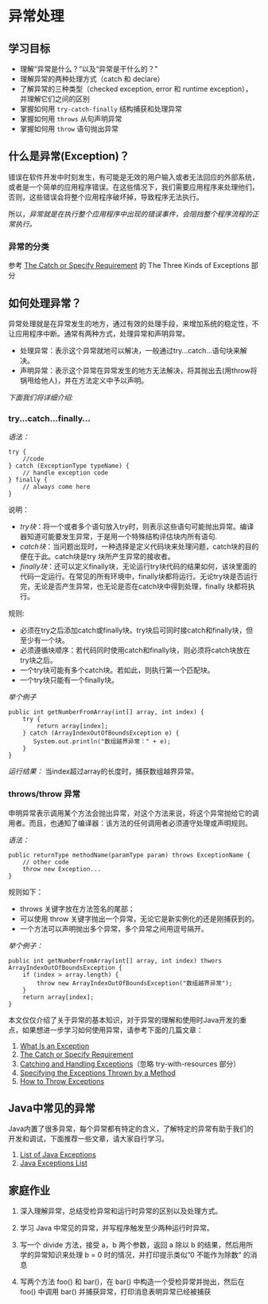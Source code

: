 # 异常处理

## 学习目标
- 理解“异常是什么？”以及“异常是干什么的？”
- 理解异常的两种处理方式（catch 和 declare）
- 了解异常的三种类型（checked exception, error 和 runtime exception），并理解它们之间的区别
- 掌握如何用 `try-catch-finally` 结构捕获和处理异常
- 掌握如何用 `throws` 从句声明异常
- 掌握如何用 `throw` 语句抛出异常

## 什么是异常(Exception)？

错误在软件开发中时刻发生，有可能是无效的用户输入或者无法回应的外部系统，或者是一个简单的应用程序错误。在这些情况下，我们需要应用程序来处理他们，否则，这些错误会将整个应用程序破坏掉，导致程序无法执行。

所以，*异常就是在执行整个应用程序中出现的错误事件，会阻挡整个程序流程的正常执行。*

### 异常的分类

参考 [The Catch or Specify Requirement](https://docs.oracle.com/javase/tutorial/essential/exceptions/catchOrDeclare.html)
的 The Three Kinds of Exceptions 部分

## 如何处理异常？

异常处理就是在异常发生的地方，通过有效的处理手段，来增加系统的稳定性，不让应用程序中断。通常有两种方式，处理异常和声明异常。

* 处理异常：表示这个异常就地可以解决，一般通过try...catch...语句块来解决。
* 声明异常：表示这个异常在异常发生的地方无法解决，将其抛出去(用throw将锅甩给他人)，并在方法定义中予以声明。

*下面我们将详细介绍:*

### try...catch...finally...

*语法：*
```
try {
    //code
} catch (ExceptionType typeName) {
    // handle exception code
} finally {
    // always come here
}
```

说明：

* *try块*：将一个或者多个语句放入try时，则表示这些语句可能抛出异常。编译器知道可能要发生异常，于是用一个特殊结构评估块内所有语句.
* *catch块*：当问题出现时，一种选择是定义代码块来处理问题，catch块的目的便在于此。catch块是try 块所产生异常的接收者。
* *finally块*：还可以定义finally块，无论运行try块代码的结果如何，该块里面的代码一定运行。在常见的所有环境中，finally块都将运行。无论try块是否运行完，无论是否产生异常，也无论是否在catch块中得到处理，finally 块都将执行。

规则:

* 必须在try之后添加catch或finally块。try块后可同时接catch和finally块，但至少有一个块。
* 必须遵循块顺序：若代码同时使用catch和finally块，则必须将catch块放在try块之后。
* 一个try块可能有多个catch块。若如此，则执行第一个匹配块。
* 一个try块只能有一个finally块。

*举个例子*

```
public int getNumberFromArray(int[] array, int index) {
    try {
        return array[index];
    } catch (ArrayIndexOutOfBoundsException e) {
       System.out.println("数组越界异常：" + e);
    }
}
```

*运行结果：* 当index超过array的长度时，捕获数组越界异常。

### throws/throw 异常

申明异常表示调用某个方法会抛出异常，对这个方法来说，将这个异常抛给它的调用者。而且，也通知了编译器：该方法的任何调用者必须遵守处理或声明规则。

*语法：*

```
public returnType methodName(paramType param) throws ExceptionName {
    // other code
    throw new Exception...
}
```
规则如下：

* throws 关键字放在方法签名的尾部；
* 可以使用 throw 关键字抛出一个异常，无论它是新实例化的还是刚捕获到的。
* 一个方法可以声明抛出多个异常，多个异常之间用逗号隔开。

*举个例子：*

```
public int getNumberFromArray(int[] array, int index) thwors ArrayIndexOutOfBoundsException {
    if (index > array.length) {
        throw new ArrayIndexOutOfBoundsException("数组越界异常");
    }
    return array[index];
}
```

本文仅仅介绍了关于异常的基本知识，对于异常的理解和使用时Java开发的重点，如果想进一步学习如何使用异常，请参考下面的几篇文章：

1. [What Is an Exception](https://docs.oracle.com/javase/tutorial/essential/exceptions/definition.html)
2. [The Catch or Specify Requirement](https://docs.oracle.com/javase/tutorial/essential/exceptions/catchOrDeclare.html)
3. [Catching and Handling Exceptions](https://docs.oracle.com/javase/tutorial/essential/exceptions/handling.html)（忽略 try-with-resources 部分）
4. [Specifying the Exceptions Thrown by a Method](https://docs.oracle.com/javase/tutorial/essential/exceptions/declaring.html)
5. [How to Throw Exceptions](https://docs.oracle.com/javase/tutorial/essential/exceptions/throwing.html)

## Java中常见的异常

Java内置了很多异常，每个异常都有特定的含义，了解特定的异常有助于我们的开发和调试，下面推荐一些文章，请大家自行学习。

1. [List of Java Exceptions](https://programming.guide/java/list-of-java-exceptions.html)
2. [Java Exceptions List](https://examples.javacodegeeks.com/java-exceptions-list-example/#javaExceptions)

## 家庭作业

1. 深入理解异常，总结受检异常和运行时异常的区别以及处理方式。

2. 学习 Java 中常见的异常，并写程序触发至少两种运行时异常。

3. 写一个 divide 方法，接受 a，b 两个参数，返回 a 除以 b 的结果，然后用所学的异常知识来处理 b = 0 时的情况，并打印提示类似”0 不能作为除数“ 的消息

4. 写两个方法 foo() 和 bar()，在 bar() 中构造一个受检异常并抛出，然后在 foo() 中调用 bar() 并捕获异常，打印消息表明异常已经被捕获
